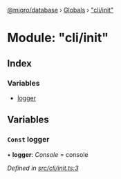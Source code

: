 [@miqro/database](../README.md) › [Globals](../globals.md) › ["cli/init"](_cli_init_.md)

# Module: "cli/init"

## Index

### Variables

* [logger](_cli_init_.md#const-logger)

## Variables

### `Const` logger

• **logger**: *Console* = console

*Defined in [src/cli/init.ts:3](https://github.com/claukers/miqro-sequelize/blob/fbcb301/src/cli/init.ts#L3)*
